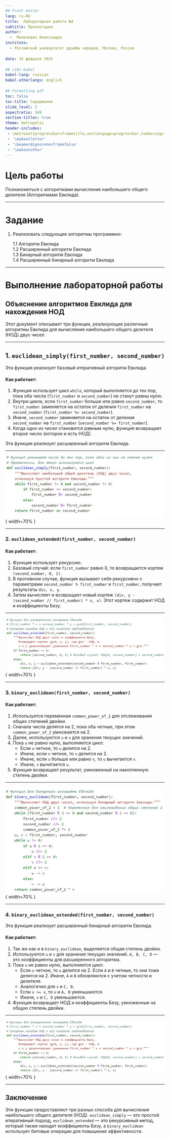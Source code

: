 ```yaml
---
## Front matter
lang: ru-RU
title:  Лабораторная работа №4
subtitle: Презентация
author:
  -  Миличевич Александра
institute:
  - Российский университет дружбы народов, Москва, Россия
  
date: 15 февраля 2025

## i18n babel
babel-lang: russian
babel-otherlangs: english

## Formatting pdf
toc: false
toc-title: Содержание
slide_level: 2
aspectratio: 169
section-titles: true
theme: metropolis
header-includes:
 - \metroset{progressbar=frametitle,sectionpage=progressbar,numbering=fraction}
 - '\makeatletter'
 - '\beamer@ignorenonframefalse'
 - '\makeatother'
---
```

# Цель работы

Познакомиться с алгоритмами вычисления наибольшего общего делителя (Алгоритмами Евклида).

---

# Задание

1. Реализовать следующие алгоритмы программно:

   1.1 Алгоритм Евклида  
   1.2 Расширенный алгоритм Евклида  
   1.3 Бинарный алгоритм Евклида  
   1.4 Расширенный бинарный алгоритм Евклида  
   
---

# Выполнение лабораторной работы

## Объяснение алгоритмов Евклида для нахождения НОД

Этот документ описывает три функции, реализующие различные алгоритмы Евклида для вычисления наибольшего общего делителя (НОД) двух чисел.

---

## 1. `euclidean_simply(first_number, second_number)`

Эта функция реализует базовый итеративный алгоритм Евклида.

#### Как работает:

1.  Функция использует цикл `while`, который выполняется до тех пор, пока оба числа (`first_number` и `second_number`) не станут равны нулю.
2.  Внутри цикла, если `first_number` больше или равно `second_number`, то `first_number` заменяется на остаток от деления `first_number` на `second_number` (`first_number %= second_number`).
3.  Иначе, `second_number` заменяется на остаток от деления `second_number` на `first_number` (`second_number %= first_number`).
4.  Когда одно из чисел становится равным нулю, функция возвращает второе число (которое и есть НОД).

Эта функция реализует расширенный алгоритм Евклида.

---

![ классический алгоритм](images4/eucleadian_simply.jpg){ width=70% }

---

### 2. `euclidean_extended(first_number, second_number)`

#### Как работает:
1.  Функция использует рекурсию.
2.  Базовый случай: если `first_number` равно 0, то возвращается кортеж `(second_number, 0, 1)`.
3.  В противном случае, функция вызывает себя рекурсивно с параметрами `second_number % first_number` и `first_number`, получает результаты `div, x, y`.
4.  Затем вычисляет и возвращает новый кортеж `(div, y - (second_number // first_number) * x, x)`. Этот кортеж содержит НОД и коэффициенты Безу.

---

![ расширенный алгоритм](images4/eucleadian_extended.jpg){ width=70% }

---

### 3. `binary_euclidean(first_number, second_number)`

#### Как работает:

1.  Используется переменная `common_power_of_2` для отслеживания общих степеней двойки.
2.  Сначала числа делятся на 2, пока оба четные, при этом `common_power_of_2` умножается на 2.
3.  Далее, используются `u` и `v` для хранения текущих значений.
4.  Пока `u` не равно нулю, выполняется цикл:
    *   Если `u` четное, то `u` делится на 2.
    *   Иначе, если `v` четное, то `v` делится на 2.
    *   Иначе, если `u` больше или равно `v`, то `u` вычитается `v`.
    *   Иначе, `v` вычитается `u`.
5.  Функция возвращает результат, умноженный на накопленную степень двойки.


---

![Бинарный алгоритм](images4/binary_eucleadian.jpg){ width=70% }

---

### 4. `binary_euclidean_extended(first_number, second_number)`

Эта функция реализует расширенный бинарный алгоритм Евклида.

#### Как работает:

1.  Так же как и в `binary_euclidean`, выделяется общая степень двойки.
2.  Используются `u` и `v` для хранения текущих значений. `A, B, C, D` — это коэффициенты для расширенного алгоритма.
3.  Пока `u` не равно нулю, выполняется цикл:
    *   Если `u` четное, то `u` делится на 2. Если `A` и `B` четные, то они тоже делятся на 2. Иначе, `A` и `B` обновляются с учетом четности и делителя.
    *   Аналогично для `v` и `C, D`.
    *   Если `u >= v`, то `u` и `A, B` уменьшаются.
    *   Иначе, `v` и `C, D` уменьшаются.
4.  Функция возвращает НОД и коэффициенты Безу, умноженные на общую степень двойки.


---


![ расширенный бинарный алгоритм](images4/eucleadian_extended.jpg){ width=70% }

---


## Заключение

Эти функции предоставляют три разных способа для вычисления наибольшего общего делителя (НОД). `euclidean_simply` — это простой итеративный подход, `euclidean_extended` — это рекурсивный метод, который также находит коэффициенты Безу, а `binary_euclidean` использует битовые операции для повышения эффективности.
